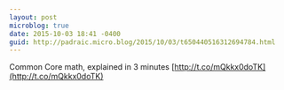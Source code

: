 ```yaml
---
layout: post
microblog: true
date: 2015-10-03 18:41 -0400
guid: http://padraic.micro.blog/2015/10/03/t650440516312694784.html
---
```

Common Core math, explained in 3 minutes [http://t.co/mQkkx0doTK](http://t.co/mQkkx0doTK)

